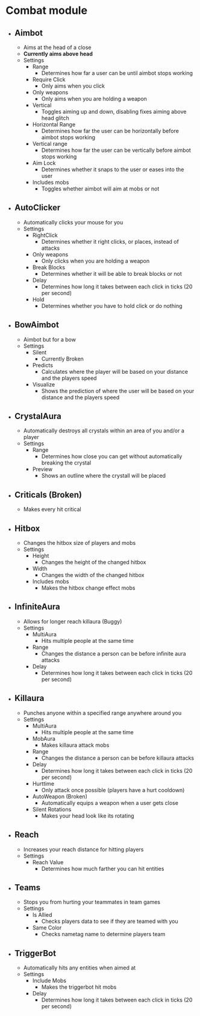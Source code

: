 # Combat module

* ## Aimbot
  - Aims at the head of a close
  - **Currently aims above head**
  - Settings
    - Range
      - Determines how far a user can be until aimbot stops working
    - Require Click
      - Only aims when you click
    - Only weapons
      - Only aims when you are holding a weapon
    - Vertical
      - Toggles aiming up and down, disabling fixes aiming above head glitch
    - Horizontal Range
      - Determines how far the user can be horizontally before aimbot stops working
    - Vertical range
      - Determines how far the user can be vertically before aimbot stops working
    - Aim Lock
      - Determines whether it snaps to the user or eases into the user
    - Includes mobs
      - Toggles whether aimbot will aim at mobs or not

* ## AutoClicker
  - Automatically clicks your mouse for you
  - Settings
    - RightClick
      - Determines whether it right clicks, or places, instead of attacks
    - Only weapons
      - Only clicks when you are holding a weapon
    - Break Blocks
      - Determines whether it will be able to break blocks or not
    - Delay
      - Determines how long it takes between each click in ticks (20 per second)
    - Hold
      - Determines whether you have to hold click or do nothing

* ## BowAimbot
  - Aimbot but for a bow
  - Settings
    - Silent
      - Currently Broken
    - Predicts
      - Calculates where the player will be based on your distance and the players speed 
    - Visualize
      - Shows the prediction of where the user will be based on your distance and the players speed

* ## CrystalAura
  - Automatically destroys all crystals within an area of you and/or a player
  - Settings
    - Range
      - Determines how close you can get without automatically breaking the crystal
    - Preview
      - Shows an outline where the crystall will be placed

* ## Criticals (Broken)
  - Makes every hit critical 

* ## Hitbox
  - Changes the hitbox size of players and mobs
  - Settings
    - Height
      - Changes the height of the changed hitbox
    - Width
      - Changes the width of the changed hitbox
    - Includes mobs
      - Makes the hitbox change effect mobs

* ## InfiniteAura
  - Allows for longer reach killaura (Buggy)
  - Settings
    - MultiAura
      - Hits multiple people at the same time
    - Range
      - Changes the distance a person can be before infinite aura attacks
    - Delay
      - Determines how long it takes between each click in ticks (20 per second)

* ## Killaura
  - Punches anyone within a specified range anywhere around you
  - Settings
    - MultiAura
      - Hits multiple people at the same time
    - MobAura
      - Makes killaura attack mobs
    - Range
      - Changes the distance a person can be before killaura attacks
    - Delay
      - Determines how long it takes between each click in ticks (20 per second)
    - Hurttime
      - Only attack once possible (players have a hurt cooldown)
    - AutoWeapon (Broken)
      - Automatically equips a weapon when a user gets close
    - Silent Rotations
      - Makes your head look like its rotating

* ## Reach
  - Increases your reach distance for hitting players
  - Settings
    - Reach Value
      - Determines how much farther you can hit entities

* ## Teams
  - Stops you from hurting your teammates in team games
  - Settings
    - Is Allied
      - Checks players data to see if they are teamed with you
    - Same Color
      - Checks nametag name to determine players team

* ## TriggerBot
  - Automatically hits any entities when aimed at
  - Settings
    - Include Mobs
      - Makes the triggerbot hit mobs
    - Delay 
      - Determines how long it takes between each click in ticks (20 per second)
